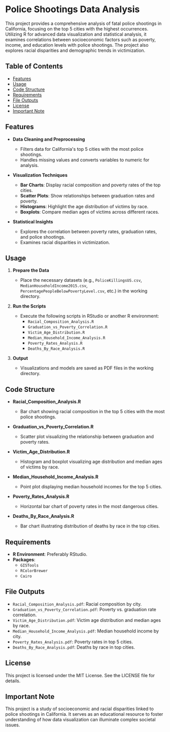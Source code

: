 # Police Shootings Data Analysis

This project provides a comprehensive analysis of fatal police shootings in California, focusing on the top 5 cities with the highest occurrences. Utilizing R for advanced data visualization and statistical analysis, it examines correlations between socioeconomic factors such as poverty, income, and education levels with police shootings. The project also explores racial disparities and demographic trends in victimization.


## Table of Contents

- [Features](#features)
- [Usage](#usage)
- [Code Structure](#code-structure)
- [Requirements](#requirements)
- [File Outputs](#file-outputs)
- [License](#license)
- [Important Note](#important-note)

## Features

- **Data Cleaning and Preprocessing**
  - Filters data for California's top 5 cities with the most police shootings.
  - Handles missing values and converts variables to numeric for analysis.

- **Visualization Techniques**
  - **Bar Charts**: Display racial composition and poverty rates of the top cities.
  - **Scatter Plots**: Show relationships between graduation rates and poverty.
  - **Histograms**: Highlight the age distribution of victims by race.
  - **Boxplots**: Compare median ages of victims across different races.

- **Statistical Insights**
  - Explores the correlation between poverty rates, graduation rates, and police shootings.
  - Examines racial disparities in victimization.

## Usage

1. **Prepare the Data**
   - Place the necessary datasets (e.g., `PoliceKillingsUS.csv`, `MedianHouseholdIncome2015.csv`, `PercentagePeopleBelowPovertyLevel.csv`, etc.) in the working directory.

2. **Run the Scripts**
   - Execute the following scripts in RStudio or another R environment:
     - `Racial_Composition_Analysis.R`
     - `Graduation_vs_Poverty_Correlation.R`
     - `Victim_Age_Distribution.R`
     - `Median_Household_Income_Analysis.R`
     - `Poverty_Rates_Analysis.R`
     - `Deaths_By_Race_Analysis.R`

3. **Output**
   - Visualizations and models are saved as PDF files in the working directory.

## Code Structure

- **Racial_Composition_Analysis.R**
  - Bar chart showing racial composition in the top 5 cities with the most police shootings.

- **Graduation_vs_Poverty_Correlation.R**
  - Scatter plot visualizing the relationship between graduation and poverty rates.

- **Victim_Age_Distribution.R**
  - Histogram and boxplot visualizing age distribution and median ages of victims by race.

- **Median_Household_Income_Analysis.R**
  - Point plot displaying median household incomes for the top 5 cities.

- **Poverty_Rates_Analysis.R**
  - Horizontal bar chart of poverty rates in the most dangerous cities.

- **Deaths_By_Race_Analysis.R**
  - Bar chart illustrating distribution of deaths by race in the top cities.

## Requirements

- **R Environment**: Preferably RStudio.
- **Packages**:
  - `GISTools`
  - `RColorBrewer`
  - `Cairo`

## File Outputs

- `Racial_Composition_Analysis.pdf`: Racial composition by city.
- `Graduation_vs_Poverty_Correlation.pdf`: Poverty vs. graduation rate correlation.
- `Victim_Age_Distribution.pdf`: Victim age distribution and median ages by race.
- `Median_Household_Income_Analysis.pdf`: Median household income by city.
- `Poverty_Rates_Analysis.pdf`: Poverty rates in top 5 cities.
- `Deaths_By_Race_Analysis.pdf`: Deaths by race in top cities.

## License

This project is licensed under the MIT License. See the LICENSE file for details.

## Important Note

This project is a study of socioeconomic and racial disparities linked to police shootings in California. It serves as an educational resource to foster understanding of how data visualization can illuminate complex societal issues.

